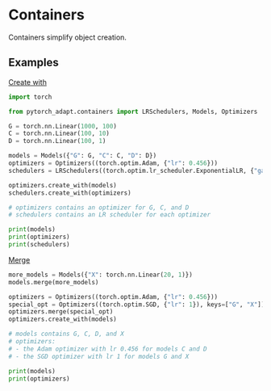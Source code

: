 # Containers

Containers simplify object creation. 

## Examples
[Create with](https://github.com/KevinMusgrave/pytorch-adapt/tree/main/examples/notebooks/docs_examples.ipynb)
```python
import torch

from pytorch_adapt.containers import LRSchedulers, Models, Optimizers

G = torch.nn.Linear(1000, 100)
C = torch.nn.Linear(100, 10)
D = torch.nn.Linear(100, 1)

models = Models({"G": G, "C": C, "D": D})
optimizers = Optimizers((torch.optim.Adam, {"lr": 0.456}))
schedulers = LRSchedulers((torch.optim.lr_scheduler.ExponentialLR, {"gamma": 0.99}))

optimizers.create_with(models)
schedulers.create_with(optimizers)

# optimizers contains an optimizer for G, C, and D
# schedulers contains an LR scheduler for each optimizer

print(models)
print(optimizers)
print(schedulers)
```


[Merge](https://github.com/KevinMusgrave/pytorch-adapt/tree/main/examples/notebooks/docs_examples.ipynb)
```python
more_models = Models({"X": torch.nn.Linear(20, 1)})
models.merge(more_models)

optimizers = Optimizers((torch.optim.Adam, {"lr": 0.456}))
special_opt = Optimizers((torch.optim.SGD, {"lr": 1}), keys=["G", "X"])
optimizers.merge(special_opt)
optimizers.create_with(models)

# models contains G, C, D, and X
# optimizers:
# - the Adam optimizer with lr 0.456 for models C and D
# - the SGD optimizer with lr 1 for models G and X

print(models)
print(optimizers)
```